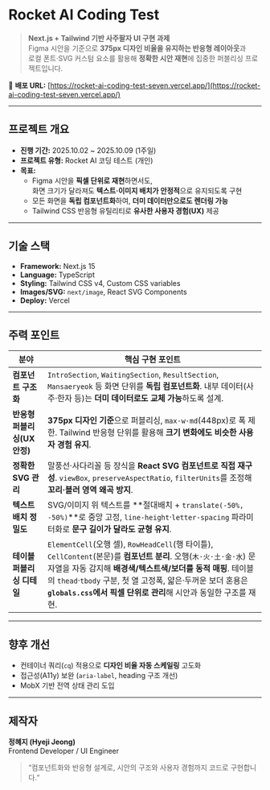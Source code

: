 # Rocket AI Coding Test

> **Next.js + Tailwind 기반 사주팔자 UI 구현 과제**  
> Figma 시안을 기준으로 **375px 디자인 비율을 유지하는 반응형 레이아웃**과  
> 로컬 폰트·SVG 커스텀 요소를 활용해 **정확한 시안 재현**에 집중한 퍼블리싱 프로젝트입니다.

🔗 **배포 URL:** [https://rocket-ai-coding-test-seven.vercel.app/](https://rocket-ai-coding-test-seven.vercel.app/)

---

## 프로젝트 개요

- **진행 기간:** 2025.10.02 ~ 2025.10.09 (1주일)  
- **프로젝트 유형:** Rocket AI 코딩 테스트 (개인)  
- **목표:**  
  - Figma 시안을 **픽셀 단위로 재현**하면서도,  
    화면 크기가 달라져도 **텍스트·이미지 배치가 안정적**으로 유지되도록 구현  
  - 모든 화면을 **독립 컴포넌트화**하여, **더미 데이터만으로도 렌더링 가능**  
  - Tailwind CSS 반응형 유틸리티로 **유사한 사용자 경험(UX)** 제공

---

## 기술 스택

- **Framework:** Next.js 15
- **Language:** TypeScript
- **Styling:** Tailwind CSS v4, Custom CSS variables
- **Images/SVG:** `next/image`, React SVG Components  
- **Deploy:** Vercel  

---

## 주력 포인트

| 분야 | 핵심 구현 포인트 |
|---|---|
| **컴포넌트 구조화** | `IntroSection`, `WaitingSection`, `ResultSection`, `Mansaeryeok` 등 화면 단위를 **독립 컴포넌트화**. 내부 데이터(사주·한자 등)는 **더미 데이터로도 교체 가능**하도록 설계. |
| **반응형 퍼블리싱(UX 안정)** | **375px 디자인 기준**으로 퍼블리싱, `max-w-md`(448px)로 폭 제한. Tailwind 반응형 단위를 활용해 **크기 변화에도 비슷한 사용자 경험 유지**. |
| **정확한 SVG 관리** | 말풍선·사다리꼴 등 장식을 **React SVG 컴포넌트로 직접 재구성**. `viewBox`, `preserveAspectRatio`, `filterUnits`를 조정해 **꼬리·블러 영역 왜곡 방지**. |
| **텍스트 배치 정밀도** | SVG/이미지 위 텍스트를 **절대배치 + `translate(-50%, -50%)`**로 중앙 고정, `line-height`·`letter-spacing` 파라미터화로 **문구 길이가 달라도 균형 유지**. |
| **테이블 퍼블리싱 디테일** | `ElementCell`(오행 셀), `RowHeadCell`(행 타이틀), `CellContent`(본문)를 **컴포넌트 분리**. 오행(`木·火·土·金·水`) 문자열을 자동 감지해 **배경색/텍스트색/보더를 동적 매핑**. 테이블의 `thead`·`tbody` 구분, 첫 열 고정폭, 얇은·두꺼운 보더 혼용은 **`globals.css`에서 픽셀 단위로 관리**해 시안과 동일한 구조를 재현. |

---


## 향후 개선

- 컨테이너 쿼리(`cq`) 적용으로 **디자인 비율 자동 스케일링** 고도화  
- 접근성(A11y) 보완 (`aria-label`, heading 구조 개선)
- MobX 기반 전역 상태 관리 도입

---


## 제작자

**정혜지 (Hyeji Jeong)**  
Frontend Developer / UI Engineer  
> “컴포넌트화와 반응형 설계로, 시안의 구조와 사용자 경험까지 코드로 구현합니다.”
